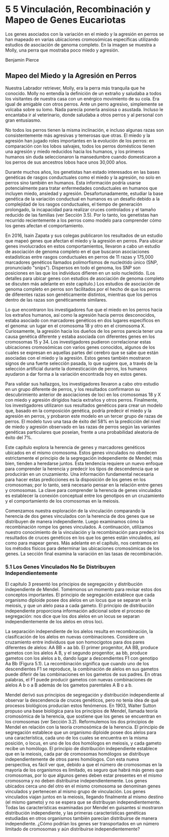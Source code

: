 # 5 5 Vinculación, Recombinación y Mapeo de Genes Eucariotas

Los genes asociados con la variación en el miedo y la agresión en perros se han mapeado en varias ubicaciones cromosómicas específicas utilizando estudios de asociación de genoma completo. En la imagen se muestra a Molly, una perra que mostraba poco miedo y agresión.

Benjamin Pierce

## Mapeo del Miedo y la Agresión en Perros

Nuestra Labrador retriever, Molly, era la perra más tranquila que he conocido. Molly no entendía la definición de un extraño y saludaba a todos los visitantes de nuestra casa con un enérgico movimiento de su cola. Era igual de amigable con otros perros. Ante un perro agresivo, simplemente se volcaba sobre su lomo. Nada parecía ponerla ansiosa o asustada. Incluso le encantaba ir al veterinario, donde saludaba a otros perros y al personal con gran entusiasmo.

No todos los perros tienen la misma inclinación, e incluso algunas razas son consistentemente más agresivas y temerosas que otras. El miedo y la agresión han jugado roles importantes en la evolución de los perros: en comparación con los lobos salvajes, todos los perros domésticos tienen una agresión y miedo reducidos hacia los humanos, y los primeros humanos sin duda seleccionaron la mansedumbre cuando domesticaron a los perros de sus ancestros lobos hace unos 30,000 años.

Durante muchos años, los genetistas han estado interesados en las bases genéticas de rasgos conductuales como el miedo y la agresión, no solo en perros sino también en humanos. Esta información podría usarse potencialmente para tratar enfermedades conductuales en humanos que incluyen miedo, ansiedad y agresión. Desafortunadamente, estudiar la base genética de la variación conductual en humanos es un desafío debido a la complejidad de los rasgos conductuales, el tiempo de generación prolongado, la incapacidad para realizar cruces controlados y el tamaño reducido de las familias (ver Sección 3.5). Por lo tanto, los genetistas han recurrido recientemente a los perros como modelo para comprender cómo los genes afectan el comportamiento.

En 2016, Isain Zapata y sus colegas publicaron los resultados de un estudio que mapeó genes que afectan el miedo y la agresión en perros. Para ubicar genes involucrados en estos comportamientos, llevaron a cabo un estudio de asociación de genoma completo en el que buscaron asociaciones estadísticas entre rasgos conductuales en perros de 11 razas y 175,000 marcadores genéticos llamados polimorfismos de nucleótido único (SNP, pronunciado "snips"). Dispersos en todo el genoma, los SNP son posiciones en las que los individuos difieren en un solo nucleótido. (Los detalles para ubicar genes con estudios de asociación de genoma completo se discuten más adelante en este capítulo.) Los estudios de asociación de genoma completo en perros son facilitados por el hecho de que los perros de diferentes razas son genéticamente distintos, mientras que los perros dentro de las razas son genéticamente similares.

Lo que encontraron los investigadores fue que el miedo en los perros hacia los extraños humanos, así como la agresión hacia perros desconocidos, estaba asociado con marcadores genéticos en dos lugares específicos en el genoma: un lugar en el cromosoma 18 y otro en el cromosoma X. Curiosamente, la agresión hacia los dueños de los perros parecía tener una causa genética diferente y estaba asociada con diferentes genes en los cromosomas 15 y 34. Los investigadores pudieron correlacionar estas ubicaciones cromosómicas con varios genes conocidos, algunos de los cuales se expresan en aquellas partes del cerebro que se sabe que están asociadas con el miedo y la agresión. Estos genes también mostraron signos de una fuerte selección pasada, lo que sugiere que, a través de la selección artificial durante la domesticación de perros, los humanos ayudaron a dar forma a la variación encontrada hoy en estos genes.

Para validar sus hallazgos, los investigadores llevaron a cabo otro estudio en un grupo diferente de perros, y los resultados confirmaron su descubrimiento anterior de asociaciones de loci en los cromosomas 18 y X con miedo y agresión dirigidos hacia extraños y otros perros. Finalmente, los investigadores utilizaron sus resultados genéticos para crear un modelo que, basado en la composición genética, podría predecir el miedo y la agresión en perros, y probaron este modelo en un tercer grupo de razas de perros. El modelo tuvo una tasa de éxito del 58% en la predicción del nivel de miedo y agresión observado en las razas de perros según las variantes genéticas particulares que poseían, frente a una probabilidad aleatoria de éxito del 7%.

Este capítulo explora la herencia de genes y marcadores genéticos ubicados en el mismo cromosoma. Estos genes vinculados no obedecen estrictamente el principio de la segregación independiente de Mendel; más bien, tienden a heredarse juntos. Esta tendencia requiere un nuevo enfoque para comprender la herencia y predecir los tipos de descendencia que se producirán en un cruzamiento. Una información fundamental necesaria para hacer estas predicciones es la disposición de los genes en los cromosomas; por lo tanto, será necesario pensar en la relación entre genes y cromosomas. La clave para comprender la herencia de genes vinculados es establecer la conexión conceptual entre los genotipos en un cruzamiento y el comportamiento de los cromosomas en la meiosis.

Comenzamos nuestra exploración de la vinculación comparando la herencia de dos genes vinculados con la herencia de dos genes que se distribuyen de manera independiente. Luego examinamos cómo la recombinación rompe los genes vinculados. A continuación, utilizamos nuestro conocimiento de la vinculación y la recombinación para predecir los resultados de cruces genéticos en los que los genes están vinculados, así como para mapear genes. Más adelante en el capítulo, nos centramos en los métodos físicos para determinar las ubicaciones cromosómicas de los genes. La sección final examina la variación en las tasas de recombinación.

### 5.1 Los Genes Vinculados No Se Distribuyen Independientemente

El capítulo 3 presentó los principios de segregación y distribución independiente de Mendel. Tomémonos un momento para revisar estos dos conceptos importantes. El principio de segregación establece que cada organismo diploide posee dos alelos en un locus que se separan en la meiosis, y que un alelo pasa a cada gameto. El principio de distribución independiente proporciona información adicional sobre el proceso de segregación: nos dice que los dos alelos en un locus se separan independientemente de los alelos en otros loci.

La separación independiente de los alelos resulta en recombinación, la clasificación de los alelos en nuevas combinaciones. Considere un cruzamiento entre individuos que son homocigotos para dos pares diferentes de alelos: AA BB × aa bb. El primer progenitor, AA BB, produce gametos con los alelos A B, y el segundo progenitor, aa bb, produce gametos con los alelos a b, dando lugar a descendientes F1 con genotipo Aa Bb (Figura 5.1). La recombinación significa que cuando uno de los descendientes F1 se reproduce, la combinación de alelos en sus gametos puede diferir de las combinaciones en los gametos de sus padres. En otras palabras, el F1 puede producir gametos con nuevas combinaciones de alelos A b o a B además de los gametos parentales A B o a b.

Mendel derivó sus principios de segregación y distribución independiente al observar la descendencia de cruces genéticos, pero no tenía idea de qué procesos biológicos producían estos fenómenos. En 1903, Walter Sutton propuso una base biológica para los principios de Mendel, llamada teoría cromosómica de la herencia, que sostiene que los genes se encuentran en los cromosomas (ver Sección 3.2). Reformulemos los dos principios de Mendel en relación con la teoría cromosómica de la herencia. El principio de segregación establece que un organismo diploide posee dos alelos para una característica, cada uno de los cuales se encuentra en la misma posición, o locus, en uno de los dos homólogos en meiosis, y cada gameto recibe un homólogo. El principio de distribución independiente establece que en la meiosis, cada par de cromosomas homólogos se distribuye independientemente de otros pares homólogos. Con esta nueva perspectiva, es fácil ver que, debido a que el número de cromosomas en la mayoría de los organismos es limitado, es seguro que habrá más genes que cromosomas, por lo que algunos genes deben estar presentes en el mismo cromosoma y no deben distribuirse independientemente. Los genes ubicados cerca uno del otro en el mismo cromosoma se denominan genes vinculados y pertenecen al mismo grupo de vinculación. Los genes vinculados viajan juntos en la meiosis, llegando finalmente al mismo destino (el mismo gameto) y no se espera que se distribuyan independientemente. Todas las características examinadas por Mendel en guisantes sí mostraron distribución independiente, y las primeras características genéticas estudiadas en otros organismos también parecían distribuirse de manera independiente. ¿Cómo podrían los genes ser transportados en un número limitado de cromosomas y aún distribuirse independientemente?
